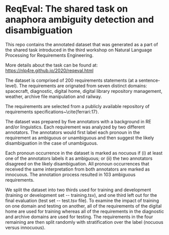 # ReqEval: The shared task on anaphora ambiguity detection and disambiguation 

This repo contains the annotated dataset that was generated as a part of the shared task introduced in the third workshop on Natural Language Processing for Requirements Engineering. 

More details about the task can be found at: https://nlp4re.github.io/2020/reqeval.html


The dataset is comprised of 200 requirements statements (at a sentence-level). The requirements are orignated from seven distinct domains: spacecraft, diagnostic, digital home, digital library repository management, weather, archive file manipulation and railway.

The requirements are selected from a publicly available repository of requirements specifications~\cite{ferrari:17}. 

The dataset was prepared by five annotators with a background in RE and/or linguistics. Each requirement was analyzed by two different annotators. The annotators would first label each pronoun in the requirement as ambiguous or unambiguous and then suggest the likely disambiguation in the case of unambiguous.  

Each pronoun occurrence in the dataset is marked as nocuous if (i) at least one of the annotators labels it as ambiguous; or (ii) the two annotators disagreed on the likely disambiguation. All pronoun occurrences that received the same interpretation from both annotators are marked as innocuous. 
The annotation process resulted in 103 ambiguous requirements. 

We split the dataset into two thirds used for training and development (training or development set -- training.tsv), and one third left out for the final evaluation (test set -- test.tsv file). To examine the impact of training on one domain and testing on another, all of the requirements of the digital home are used for training whereas all of the requirements in the diagnostic and archive domains are used for testing. The requirements in the four remaining are then split randomly with stratification over the label (nocuous versus innocuous).  


